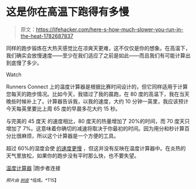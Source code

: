 # 这是你在高温下跑得有多慢

> 原文：<https://lifehacker.com/here-s-how-much-slower-you-run-in-the-heat-1782687837>

同样的跑步锻炼在大热天感觉比在凉爽天更难，这不仅仅是你的想象。在高温下，我们确实会放慢速度——至少在我们适应了之前是如此——而且我们有可能计算出到底慢了多少。

Watch

Runners Connect 上的温度计算器是根据比赛时间设计的，但它同样适用于计算您每天的跑步情况。比如今天，我错过了我的晨跑，在 80 度的高温下，我在当天晚些时候补上了。计算器告诉我，以我的速度，大约 10 分钟一英里，我应该预计今天每英里要比上周 65 度的早晨多花大约 15 秒。

与完美的 45 度天 的速度相比，80 度天的热量增加了 20%的时间，而 70 度天只增加了 7%。这意味着你确切的减速将取决于你最初的时间。因为用分和秒计算百分比很麻烦，所以这个计算器是一个方便的工具。

超过 60%的湿度会使 [的速度更慢](http://www.active.com/running/articles/running-in-the-humidity) ，但这并没有反映在温度计算器中。在炎热的天气里放松，如果你的跑步没有平时那么快，也不要失望。

[温度计算器](https://runnersconnect.net/training/tools/temperature-calculator/) |跑步者连接

<small>*照片由*</small> [<small>*树皮*</small>](https://www.flickr.com/photos/barkbud/4863720695/) <small>*组成。*T15】</small>